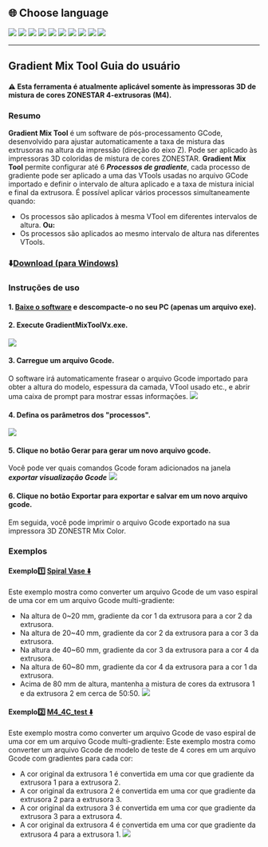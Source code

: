 
## <a id="choose-language">:globe_with_meridians: Choose language </a>
[![](../../lanpic/EN.png)](./readme.md)
[![](../../lanpic/ES.png)](./readme-es.md)
[![](../../lanpic/PT.png)](./readme-pt.md)
[![](../../lanpic/FR.png)](./readme-fr.md)
[![](../../lanpic/DE.png)](./readme-de.md)
[![](../../lanpic/IT.png)](./readme-it.md)
[![](../../lanpic/RU.png)](./readme-ru.md)
[![](../../lanpic/JP.png)](./readme-jp.md)
[![](../../lanpic/KR.png)](./readme-kr.md)
[![](../../lanpic/SA.png)](./readme-sa.md)

----
## Gradient Mix Tool Guia do usuário
#### :warning: Esta ferramenta é atualmente aplicável somente às impressoras 3D de mistura de cores ZONESTAR 4-extrusoras (M4).
### Resumo
**Gradient Mix Tool** é um software de pós-processamento GCode, desenvolvido para ajustar automaticamente a taxa de mistura das extrusoras na altura da impressão (direção do eixo Z). Pode ser aplicado às impressoras 3D coloridas de mistura de cores ZONESTAR.
**Gradient Mix Tool** permite configurar até 6 ***Processos de gradiente***, cada processo de gradiente pode ser aplicado a uma das VTools usadas no arquivo GCode importado e definir o intervalo de altura aplicado e a taxa de mistura inicial e final da extrusora. É possível aplicar vários processos simultaneamente quando:
- Os processos são aplicados à mesma VTool em diferentes intervalos de altura.
**Ou:**
- Os processos são aplicados ao mesmo intervalo de altura nas diferentes VTools.
### :arrow_down:[Download (para Windows)](./GradientMixToolV1.zip)
### Instruções de uso
#### 1. [Baixe o software](./GradientMixToolV1.zip) e descompacte-o no seu PC (apenas um arquivo exe).
#### 2. Execute GradientMixToolVx.exe.
![](1.jpg)
#### 3. Carregue um arquivo Gcode.
O software irá automaticamente frasear o arquivo Gcode importado para obter a altura do modelo, espessura da camada, VTool usado etc., e abrir uma caixa de prompt para mostrar essas informações.
![](2.jpg)
#### 4. Defina os parâmetros dos "processos".
![](3.jpg)
#### 5. Clique no botão Gerar para gerar um novo arquivo gcode.
Você pode ver quais comandos Gcode foram adicionados na janela ***exportar visualização Gcode***
![](4.jpg)
#### 6. Clique no botão Exportar para exportar e salvar em um novo arquivo gcode.
Em seguida, você pode imprimir o arquivo Gcode exportado na sua impressora 3D ZONESTR Mix Color.
### Exemplos
#### Exemplo:one: [Spiral Vase :arrow_down:](./SpiralVase.zip)
Este exemplo mostra como converter um arquivo Gcode de um vaso espiral de uma cor em um arquivo Gcode multi-gradiente:
- Na altura de 0~20 mm, gradiente da cor 1 da extrusora para a cor 2 da extrusora.
- Na altura de 20~40 mm, gradiente da cor 2 da extrusora para a cor 3 da extrusora.
- Na altura de 40~60 mm, gradiente da cor 3 da extrusora para a cor 4 da extrusora.
- Na altura de 60~80 mm, gradiente da cor 4 da extrusora para a cor 1 da extrusora.
- Acima de 80 mm de altura, mantenha a mistura de cores da extrusora 1 e da extrusora 2 em cerca de 50:50.
![](./SpiralVase.jpg)
#### Exemplo:two: [M4_4C_test :arrow_down:](./M4_4C_test.zip)
Este exemplo mostra como converter um arquivo Gcode de vaso espiral de uma cor em um arquivo Gcode multi-gradiente:
Este exemplo mostra como converter um arquivo Gcode de modelo de teste de 4 cores em um arquivo Gcode com gradientes para cada cor:
- A cor original da extrusora 1 é convertida em uma cor que gradiente da extrusora 1 para a extrusora 2.
- A cor original da extrusora 2 é convertida em uma cor que gradiente da extrusora 2 para a extrusora 3.
- A cor original da extrusora 3 é convertida em uma cor que gradiente da extrusora 3 para a extrusora 4.
- A cor original da extrusora 4 é convertida em uma cor que gradiente da extrusora 4 para a extrusora 1.
![](./M4-4C-Test.jpg)